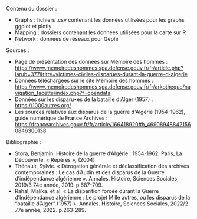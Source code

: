Contenu du dossier :
- Graphs : fichiers .csv contenant les données utilisées pour les graphs ggplot et plotly
- Mapping : dossiers contenant les données utilisées pour la carte sur R
- Network : données de réseaux pour Gephi

Sources : 
- Page de présentation des données sur Mémoire des hommes : https://www.memoiredeshommes.sga.defense.gouv.fr/fr/article.php?larub=377&titre=victimes-civiles-disparues-durant-la-guerre-d-algerie
- Données téléchargées sur le site Mémoire des hommes : https://www.memoiredeshommes.sga.defense.gouv.fr/fr/arkotheque/navigation_facette/index.php?f=opendata
- Données sur les disparu•es de la bataille d'Alger (1957) : https://1000autres.org/
- Les sources relatives aux disparus de la guerre d'Algérie (1954-1962), guide numérique de France Archives : https://francearchives.gouv.fr/fr/article/166418920#h_469089488421560846300138

Bibliographie :
- Stora, Benjamin. Histoire de la guerre d’Algérie : 1954-1962. Paris, La Découverte. « Repères », (2004)
- Thénault, Sylvie. « Dérogation générale et déclassification des archives contemporaines : Le cas d’Audin et des disparus de la Guerre d’indépendance algérienne ». Annales. Histoire, Sciences Sociales, 2019/3 74e année, 2019. p.687-709.
- Rahal, Malika. et al. « La disparition forcée durant la Guerre d’Indépendance algérienne : Le projet Mille autres, ou les disparus de la “bataille d’Alger” (1957) ». Annales. Histoire, Sciences Sociales, 2022/2 77e année, 2022. p.263-289.
